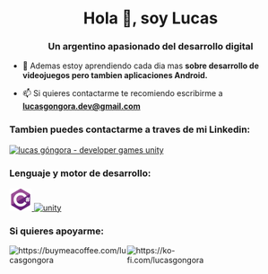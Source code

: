 <h1 align="center">Hola 👋, soy Lucas</h1>
<h3 align="center">Un argentino apasionado del desarrollo digital</h3>

- 🌱 Ademas estoy aprendiendo cada dia mas **sobre desarrollo de videojuegos pero tambien aplicaciones Android.**

- 📫 Si quieres contactarme te recomiendo escribirme a **lucasgongora.dev@gmail.com**

<h3 align="left">Tambien puedes contactarme a traves de mi Linkedin:</h3>
<p align="left">
<a href="https://linkedin.com/in/lucas góngora - developer games unity" target="blank"><img align="center" src="https://raw.githubusercontent.com/rahuldkjain/github-profile-readme-generator/master/src/images/icons/Social/linked-in-alt.svg" alt="lucas góngora - developer games unity" height="30" width="40" /></a>
</p>

<h3 align="left">Lenguaje y motor de desarrollo:</h3>
<p align="left"> <a href="https://www.w3schools.com/cs/" target="_blank" rel="noreferrer"> <img src="https://raw.githubusercontent.com/devicons/devicon/master/icons/csharp/csharp-original.svg" alt="csharp" width="40" height="40"/> </a> <a href="https://unity.com/" target="_blank" rel="noreferrer"> <img src="https://www.vectorlogo.zone/logos/unity3d/unity3d-icon.svg" alt="unity" width="40" height="40"/> </a> </p>

<h3 align="left">Si quieres apoyarme:</h3>
<p><a href="https://www.buymeacoffee.com/https://buymeacoffee.com/lucasgongora"> <img align="left" src="https://cdn.buymeacoffee.com/buttons/v2/default-yellow.png" height="50" width="210" alt="https://buymeacoffee.com/lucasgongora" /></a><a href="https://ko-fi.com/https://ko-fi.com/lucasgongora"> <img align="left" src="https://cdn.ko-fi.com/cdn/kofi3.png?v=3" height="50" width="210" alt="https://ko-fi.com/lucasgongora" /></a></p><br><br>
